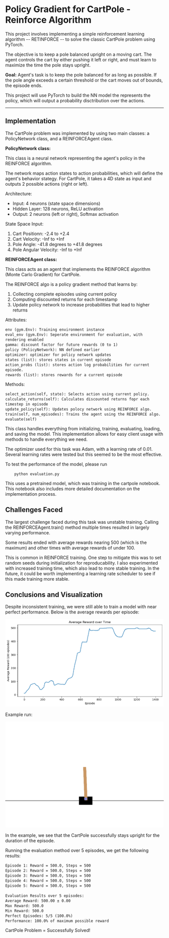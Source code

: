 # Policy Gradient for CartPole - Reinforce Algorithm

This project involves implementing a simple reinforcement learning algorithm -- RETINFORCE -- to solve the classic CartPole problem using PyTorch.

The objective is to keep a pole balanced upright on a moving cart. The agent controls the cart by either pushing it left or right, and must learn to maximize the time the pole stays upright.

**Goal:** Agent's task is to keep the pole balanced for as long as possible. If the pole angle exceeds a certain threshold or the cart moves out of bounds, the episode ends.

This project will use PyTorch to build the NN model the represents the policy, which will output a probability disctribution over the actions.

--------------------------------

## Implementation

The CartPole problem was implemented by using two main classes: a PolicyNetwork class, and a REINFORCEAgent class.

**PolicyNetwork class:**

This class is a neural network representing the agent's policy in the REINFORCE algorithm.

The network maps action states to action probabilities, which will define the agent's behavior stategy. For CartPole, it takes a 4D state as input and outputs 2 possible actions (right or left).

Architecture:

- Input: 4 neurons (state space dimensions)
- Hidden Layer: 128 neurons, ReLU activation
- Output: 2 neurons (left or right), Softmax activation

State Space Input:

1. Cart Positionn: -2.4 to +2.4
2. Cart Velocity: -Inf to +Inf
3. Pole Angle: -41.8 degrees to +41.8 degrees
4. Pole Angular Velocity: -Inf to +Inf

**REINFORCEAgent class:**

This class acts as an agent that implements the REINFORCE algorithm (Monte Carlo Gradient) for CartPole.

The REINFORCE algo is a policy gradient method that learns by:

1. Collecting complete episodes using current policy
2. Computing discounted returns for each timestamp
3. Update policy network to increase probabilities that lead to higher returns

Attributes:

    env (gym.Env): Training environment instance
    eval_env (gym.Env): Seperate environment for evaluation, with rendering enabled
    gamma: discount factor for future rewards (0 to 1)
    policy (PolicyNetwork): NN defined earlier
    optimizer: optimizer for policy network updates
    states (list): stores states in current episode
    action_probs (list): stores action log probabilities for current episode.
    rewards (list): stores rewards for a current episode

Methods:

    select_action(self, state): Selects action using current policy.
    calculate_returns(self): Calculates discounted returns fopr each timestep in episode
    update_policy(self): Updates polocy network using REINFORCE algo.
    train(self, num_episodes): Trains the agent using the REINFORCE algo.
    evaluate(self)

This class handles everything from initializing, training, evaluating, loading, and saving the model. This implementation allows for easy client usage with methods to handle everything we need.

The optimizer used for this task was Adam, with a learning rate of 0.01. Several learning rates were tested but this seemed to be the most effective.

To test the performance of the model, please run

        python evaluation.py

This uses a pretrained model, which was training in the cartpole notebook. This notebook also includes more detailed documentation on the implementation process.

## Challenges Faced

The largest challenge faced during this task was unstable training. Calling the REINFORCEAgent.train() method multiple times resulted in largely varying performance.

Some results ended with average rewards nearing 500 (which is the maximum) and other times with average rewards of under 100. 

This is common in REINFORCE training. One step to mitigate this was to set random seeds during initialization for reproducability. I also experimented with increased training time, which also lead to more stable training. In the future, it could be worth implementing a learning rate scheduler to see if this made training more stable.

## Conclusions and Visualization

Despite inconsistent training, we were still able to train a model with near perfect performance. Below is the average rewards per episode:

![alt text](rewards_chart.png)

Example run:

![alt text](cartpole.gif)

In the example, we see that the CartPole successfully stays upright for the duration of the episode.

Running the evaluation method over 5 episodes, we get the following results:

    Episode 1: Reward = 500.0, Steps = 500
    Episode 2: Reward = 500.0, Steps = 500
    Episode 3: Reward = 500.0, Steps = 500
    Episode 4: Reward = 500.0, Steps = 500
    Episode 5: Reward = 500.0, Steps = 500

    Evaluation Results over 5 episodes:
    Average Reward: 500.00 ± 0.00
    Max Reward: 500.0
    Min Reward: 500.0
    Perfect Episodes: 5/5 (100.0%)
    Performance: 100.0% of maximum possible reward

CartPole Problem = Successfully Solved!